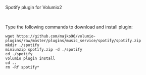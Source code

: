 <p>Spotify plugin for Volumio2</p><br>
<p>Type the following commands to download and install plugin:</p>
<pre><code>wget https://github.com/majko96/volumio-plugins/raw/master/plugins/music_service/spotify/spotify.zip
mkdir ./spotify
miniunzip spotify.zip -d ./spotify
cd ./spotify
volumio plugin install
cd ..
rm -Rf spotify*
</code></pre>
